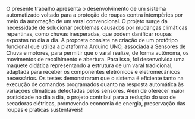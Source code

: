 O presente trabalho apresenta o desenvolvimento de um sistema automatizado voltado para a proteção de roupas contra intempéries por meio da automação de um varal convencional. O projeto surge da necessidade de solucionar problemas causados por mudanças climáticas repentinas, como chuvas inesperadas, que podem danificar roupas expostas no dia a dia. 
A proposta consiste na criação de um protótipo funcional que utiliza a plataforma Arduino UNO, associada a Sensores de Chuva e motores, para permitir que o varal realize, de forma autônoma, os movimentos de recolhimento e abertura. Para isso, foi desenvolvida uma maquete didática representando a estrutura de um varal tradicional, adaptada para receber os componentes eletrônicos e eletromecânicos necessários. 
Os testes demonstraram que o sistema é eficiente tanto na execução de comandos programados quanto na resposta automática às variações climáticas detectadas pelos sensores. Além de oferecer maior praticidade no dia a dia, o projeto contribui para a redução do uso de secadoras elétricas, promovendo economia de energia, preservação das roupas e práticas sustentáveis!
